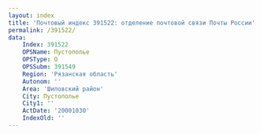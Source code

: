 ```yaml
---
layout: index
title: 'Почтовый индекс 391522: отделение почтовой связи Почты России'
permalink: /391522/
data:
    Index: 391522
    OPSName: Пустополье
    OPSType: О
    OPSSubm: 391549
    Region: 'Рязанская область'
    Autonom: ''
    Area: 'Шиловский район'
    City: Пустополье
    City1: ''
    ActDate: '20001030'
    IndexOld: ''
---
```


